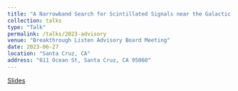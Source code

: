 ```yaml
---
title: "A Narrowband Search for Scintillated Signals near the Galactic Center"
collection: talks
type: "Talk"
permalink: /talks/2023-advisory
venue: "Breakthrough Listen Advisory Board Meeting"
date: 2023-06-27
location: "Santa Cruz, CA"
address: "611 Ocean St, Santa Cruz, CA 95060"
---
```


[Slides](/files/slides/BL_Advisory_Bryan_Brzycki_2023.pdf)